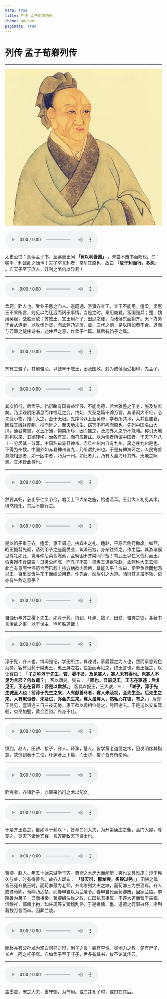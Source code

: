 ```yaml
---
marp: true
title: 列传 孟子荀卿列传
theme: uncover
paginate: true
---
```


# 列传 孟子荀卿列传

---

![bg left](assets/images/simaqian.jpg)

![](assets/audios/074/1.mp3)

太史公曰：余读孟子书，至梁惠王问 __「何以利吾国」__ ，未尝不废书而叹也。曰：嗟乎，利诚乱之始也！夫子罕言利者，常防其原也。故曰 __「放于利而行，多怨」__ 。自天子至于庶人，好利之獘何以异哉！

---

![](assets/audios/074/2.mp3)

孟轲，驺人也。受业子思之门人。道既通，游事齐宣王，宣王不能用。适梁，梁惠王不果所言，则见以为迂远而阔于事情。当是之时，秦用商君，富国强兵；楚、魏用吴起，战胜弱敌；齐威王、宣王用孙子、田忌之徒，而诸侯东面朝齐。天下方务于合从连衡，以攻伐为贤，而孟轲乃述唐、虞、三代之德，是以所如者不合。退而与万章之徒序诗书，述仲尼之意，作孟子七篇。其后有驺子之属。

---

![](assets/audios/074/3.mp3)

齐有三驺子。其前驺忌，以鼓琴干威王，因及国政，封为成侯而受相印，先孟子。

---

![](assets/audios/074/4.mp3)

其次驺衍，后孟子。驺衍睹有国者益淫侈，不能尚德，若大雅整之于身，施及黎庶矣。乃深观阴阳消息而作怪迂之变，终始、大圣之篇十馀万言。其语闳大不经，必先验小物，推而大之，至于无垠。先序今以上至黄帝，学者所共术，大并世盛衰，因载其禨祥度制，推而远之，至天地未生，窈冥不可考而原也。先列中国名山大川，通谷禽兽，水土所殖，物类所珍，因而推之，及海外人之所不能睹。称引天地剖判以来，五德转移，治各有宜，而符应若兹。以为儒者所谓中国者，于天下乃八十一分居其一分耳。中国名曰赤县神州。赤县神州内自有九州，禹之序九州是也，不得为州数。中国外如赤县神州者九，乃所谓九州也。于是有裨海环之，人民禽兽莫能相通者，如一区中者，乃为一州。如此者九，乃有大瀛海环其外，天地之际焉。其术皆此类也。

---

![](assets/audios/074/5.mp3)

然要其归，必止乎仁义节俭，君臣上下六亲之施，始也滥耳。王公大人初见其术，惧然顾化，其后不能行之。

---

![](assets/audios/074/6.mp3)

是以驺子重于齐。适梁，惠王郊迎，执宾主之礼。适赵，平原君侧行撇席。如燕，昭王拥彗先驱，请列弟子之座而受业，筑碣石宫，身亲往师之。作主运。其游诸侯见尊礼如此，岂与仲尼菜色陈蔡，孟轲困于齐梁同乎哉！笔武王以仁义伐纣而王，伯夷饿不食周粟；卫灵公问陈，而孔子不答；梁惠王谋欲攻赵，孟轲称大王去邠。此岂有意阿世俗茍合而已哉！持方枘欲内圜凿，其能入乎？或曰，伊尹负鼎而勉汤以王，百里奚饭牛车下而缪公用霸，作先合，然后引之大道。驺衍其言虽不轨，傥亦有牛鼎之意乎？

---

![](assets/audios/074/7.mp3)

自驺衍与齐之稷下先生，如淳于髡、慎到、环渊、接子、田骈、驺奭之徒，各著书言治乱之事，以干世主，岂可胜道哉！

---

![](assets/audios/074/8.mp3)

淳于髡，齐人也。博闻强记，学无所主。其谏说，慕晏婴之为人也，然而承意观色为务。客有见髡于梁惠王，惠王屏左右，独坐而再见之，终无言也。惠王怪之，以让客曰： __「子之称淳于先生，管、晏不及，及见寡人，寡人未有得也。岂寡人不足为言邪？何故哉？」__ 客以谓髡。髡曰： __「固也。吾前见王，王志在驱逐；后复见王，王志在音声：吾是以默然。」__ 客具以报王，王大骇，曰： __「嗟乎，淳于先生诚圣人也！前淳于先生之来，人有献善马者，寡人未及视，会先生至。后先生之来，人有献讴者，未及试，亦会先生来。寡人虽屏人，然私心在彼，有之。」__ 后淳于髡见，壹语连三日三夜无倦。惠王欲以卿相位待之，髡因谢去。于是送以安车驾驷，束帛加璧，黄金百镒。终身不仕。

---

![](assets/audios/074/9.mp3)

慎到，赵人。田骈、接子，齐人。环渊，楚人。皆学黄老道德之术，因发明序其指意。故慎到著十二论，环渊著上下篇，而田骈、接子皆有所论焉。

---

![](assets/audios/074/10.mp3)

驺奭者，齐诸驺子，亦颇采驺衍之术以纪文。

---

![](assets/audios/074/11.mp3)

于是齐王嘉之，自如淳于髡以下，皆命曰列大夫，为开第康庄之衢，高门大屋，尊宠之。览天下诸侯宾客，言齐能致天下贤士也。

---

![](assets/audios/074/12.mp3)

荀卿，赵人。年五十始来游学于齐。驺衍之术迂大而闳辩；奭也文具难施；淳于髡久与处，时有得善言。故齐人颂曰： __「谈天衍，雕龙奭，炙毂过髡。」__ 田骈之属皆已死齐襄王时，而荀卿最为老师。齐尚修列大夫之缺，而荀卿三为祭酒焉。齐人或谗荀卿，荀卿乃适楚，而春申君以为兰陵令。春申君死而荀卿废，因家兰陵。李斯尝为弟子，已而相秦。荀卿嫉浊世之政，亡国乱君相属，不遂大道而营于巫祝，信禨祥，鄙儒小拘，如庄周等又猾稽乱俗，于是推儒、墨、道德之行事兴坏，序列著数万言而卒。因葬兰陵。

---

![](assets/audios/074/13.mp3)

而赵亦有公孙龙为坚白同异之辩，剧子之言；魏有李悝，尽地力之教；楚有尸子、长卢；阿之吁子焉。自如孟子至于吁子，世多有其书，故不论其传云。

---

![](assets/audios/074/14.mp3)

盖墨翟，宋之大夫，善守御，为节用。或曰并孔子时，或曰在其后。